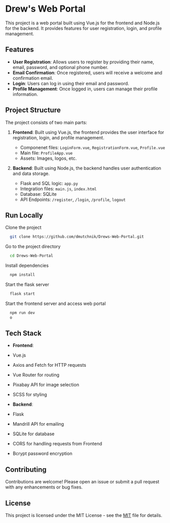 
# Drew's Web Portal

This project is a web portal built using Vue.js for the frontend and Node.js for the backend. It provides features for user registration, login, and profile management.


## Features

- **User Registration**: Allows users to register by providing their name, email, password, and optional phone number.
- **Email Confirmation**: Once registered, users will receive a welcome and confirmation email.
- **Login**: Users can log in using their email and password.
- **Profile Management**: Once logged in, users can manage their profile information.


## Project Structure
The project consists of two main parts:

1. **Frontend**: Built using Vue.js, the frontend provides the user interface for registration, login, and profile management.
   - Componenet files: `LoginForm.vue`, `RegistrationForm.vue`, `Profile.vue` 
   - Main file: `ProfileApp.vue`
   - Assets: Images, logos, etc.

2. **Backend**: Built using Node.js, the backend handles user authentication and data storage.
   - Flask and SQL logic: `app.py`
   - Integration files: `main.js`, `index.html`
   - Database: SQLite
   - API Endpoints: `/register`, `/login`, `/profile`, `logout`
## Run Locally

Clone the project

```bash
  git clone https://github.com/dmutchnik/Drews-Web-Portal.git
```

Go to the project directory

```bash
  cd Drews-Web-Portal
```

Install dependencies

```bash
  npm install
```

Start the flask server

```bash
  flask start
```

Start the frontend server and access web portal

```bash
  npm run dev
  o
```
## Tech Stack

- **Frontend**:
- Vue.js
- Axios and Fetch for HTTP requests
- Vue Router for routing
- Pixabay API for image selection
- SCSS for styling

- **Backend**:
- Flask
- Mandrill API for emailing
- SQLite for database
- CORS for handling requests from Frontend
- Bcrypt password encryption


## Contributing

Contributions are welcome! Please open an issue or submit a pull request with any enhancements or bug fixes.


## License

This project is licensed under the MIT License - see the [MIT](https://choosealicense.com/licenses/mit/) file for details.

